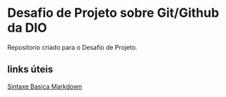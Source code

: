 # Desafio de Projeto sobre Git/Github da DIO
Repositorio criado para o Desafio de Projeto.

## links úteis
[Sintaxe Basica Markdown](https://www.markdownguide.org/basic-syntax/)
